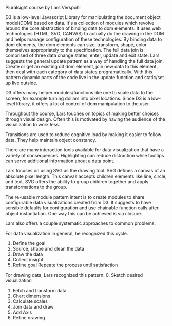 Pluralsight course by Lars Verspohl

D3 is a low-level Javascript Library for manipulating the document object model(DOM) based on data. It's a collection of modules which revolve around the core abstraction of binding data to dom elements. It uses web technologies (HTML, SVG, CANVAS) to actually do the drawing in the DOM and helps manage configuration of these technologies. By binding data to dom elements, the dom elements can size, transform, shape, color themselves appropriately to the specification. The full data join is comprised of three data change states, enter, update and exit state. Lars suggests the general update pattern as a way of handling the full data join. Create or get an existing d3 dom element, join new data to this element, then deal with each category of data states programatically. With this pattern dynamic parts of the code live in the update function and static/set up live outside. 

D3 offers many helper modules/functions like one to scale data to the screen, for example turning dollars into pixel locations. Since D3 is a low-level library, it offers a lot of control of dom manipulation to the user.

Throughout the course, Lars touches on topics of making better choices through visual design. Often this is motivated by having the audience of the visualization to work less. 

Transitions are used to reduce cognitive load by making it easier to follow data. They help maintain object constancy.

There are many interaction tools available for data visualization that have a variety of consequences. Highlighting can reduce distraction while tooltips can serve additional information about a data point.

Lars focuses on using SVG as the drawing tool. SVG defines a canvas of an absolute pixel length. This canvas accepts children elements like line, circle, and text. SVG offers the ability to group children together and apply transformations to the group.

The re-usable module pattern intent is to create modules to share configurable data visualizations created from D3. It suggests to have sensible defaults for configuration and use chainable function calls after object instantiation. One way this can be achieved is via closure.

Lars also offers a couple systematic approaches to common problems. 

For data visualization in general, he recognized this cycle. 
1. Define the goal
2. Source, shape and clean the data
3. Draw the data
4. Collect insight
5. Refine goal
Repeate the process until satisfaction

For drawing data, Lars recognized this pattern.
0. Sketch desired visualization
1. Fetch and transform data
2. Chart dimensions
3. Calculate scales
4. Join data and draw
5. Add Axis 
6. Refine drawing

